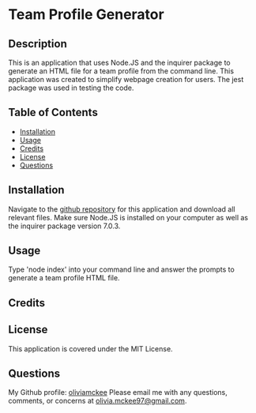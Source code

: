 # Team Profile Generator 

## Description 
This is an application that uses Node.JS and the inquirer package to generate an HTML file for a team profile from the command line. This application was created to simplify webpage creation for users. The jest package was used in testing the code. 

## Table of Contents
- [Installation](#installation)
- [Usage](#usage)
- [Credits](#credits)
- [License](#license)
- [Questions](#questions)

## Installation
Navigate to the [github repository](https://github.com/oliviamckee/team-profile-generator) for this application and download all relevant files. Make sure Node.JS is installed on your computer as well as the inquirer package version 7.0.3.

## Usage 
Type 'node index' into your command line and answer the prompts to generate a team profile HTML file. 

## Credits 

## License
This application is covered under the MIT License. 

## Questions 
My Github profile: [oliviamckee](https://github.com/oliviamckee)
Please email me with any questions, comments, or concerns at olivia.mckee97@gmail.com.